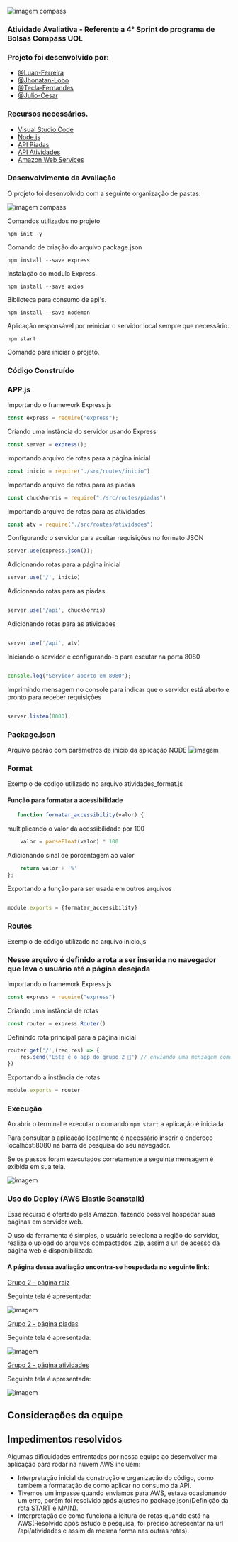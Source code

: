 ![imagem compass](https://vetores.org/d/compass-uol.svg)
### Atividade Avaliativa - Referente a 4° Sprint do programa de Bolsas Compass UOL 
 
### Projeto foi desenvolvido por: 

* [@Luan-Ferreira](https://github.com/fluanbrito)
* [@Jhonatan-Lobo](https://github.com/JhonatanLobo)
* [@Tecla-Fernandes](https://github.com/TeclaFernandes)
* [@Julio-Cesar](https://github.com/JC-Rodrigues)

### Recursos necessários.

 - [Visual Studio Code](https://code.visualstudio.com/)
 - [Node.js](https://nodejs.org/en/)
 - [API Piadas](https://api.chucknorris.io/jokes/random)
 - [API Atividades]( https://www.boredapi.com/api/activity)
 - [Amazon Web Services](https://aws.amazon.com/pt/)
### Desenvolvimento da Avaliação
O projeto foi desenvolvido com a seguinte organização de pastas: 

![imagem compass](https://i.imgur.com/knfl97M.jpeg)



Comandos utilizados no projeto
```
npm init -y 
```
Comando de criação do arquivo package.json
```
npm install --save express
```
Instalação do modulo Express.
```
npm install --save axios
```
Biblioteca para consumo de api's.
```
npm install --save nodemon
```
Aplicação responsável por reiniciar o servidor local sempre que necessário.
```
npm start
```
Comando para iniciar o projeto.

### Código Construído 
### APP.js
Importando o framework Express.js
```javascript
const express = require("express");
```
Criando uma instância do servidor usando Express
```javascript
const server = express(); 
```
importando arquivo de rotas para a página inicial
```javascript
const inicio = require("./src/routes/inicio") 
```

Importando arquivo de rotas para as piadas
```javascript
const chuckNorris = require("./src/routes/piadas") 
```
Importando arquivo de rotas para as atividades
```javascript
const atv = require("./src/routes/atividades") 
```
Configurando o servidor para aceitar requisições no formato JSON

```javascript 
server.use(express.json()); 
```

Adicionando rotas para a página inicial
```javascript
server.use('/', inicio)

```
Adicionando rotas para as piadas
``` javascript

server.use('/api', chuckNorris)

```

Adicionando rotas para as atividades
```javascript

server.use('/api', atv)
```

 
Iniciando o servidor e configurando-o para escutar na porta 8080
```javascript

console.log("Servidor aberto em 8080");
```

Imprimindo mensagem no console para indicar que o servidor está aberto e pronto para receber requisições
```javascript

server.listen(8080);
```

### Package.json
Arquivo padrão com parâmetros de inicio da aplicação NODE
![imagem](https://i.imgur.com/pNkxM1s.jpeg)

### Format 
Exemplo de codigo utilizado no arquivo atividades_format.js
#### Função para formatar a acessibilidade #
```javascript
   function formatar_accessibility(valor) { 
```

multiplicando o valor da acessibilidade por 100
```javascript
    valor = parseFloat(valor) * 100
```
Adicionando sinal de porcentagem ao valor 
```javascript
    return valor + '%' 
};
````
Exportando a função para ser usada em outros arquivos

```javascript

module.exports = {formatar_accessibility}
```

### Routes
Exemplo de código utilizado no arquivo inicio.js

### Nesse arquivo é definido a rota a ser inserida no navegador que leva o usuário até a página desejada ##
Importando o framework Express.js
```javascript
const express = require("express")
```
Criando uma instância de rotas
```javascript
const router = express.Router()
```
Definindo rota principal para a página inicial
```javascript
router.get('/',(req,res) => {  
    res.send("Este é o app do grupo 2 👾") // enviando uma mensagem como resposta para a requisição
})
```
Exportando a instância de rotas
```javascript
module.exports = router 
```


### Execução 


Ao abrir o terminal e executar o comando ```npm start``` a aplicação é iniciada

Para consultar a aplicação localmente é necessário inserir o endereço localhost:8080 na barra de pesquisa do seu navegador.

Se os passos foram executados corretamente a seguinte mensagem é exibida em sua tela.

![imagem](https://i.imgur.com/80CxiGF.jpeg)


### Uso do Deploy (AWS Elastic Beanstalk)
Esse recurso é ofertado pela Amazon, fazendo possível hospedar suas páginas em servidor web.

O uso da ferramenta é simples, o usuário seleciona a região do servidor, realiza o upload do arquivos compactados .zip, assim a url de acesso da página web é disponibilizada.

####  A página dessa avaliação encontra-se hospedada no seguinte link:

[Grupo 2 - página raiz ](http://equipe2segunda-env.eba-gzyfnmiu.us-east-1.elasticbeanstalk.com/)
 
Seguinte tela é apresentada: 

![imagem](https://i.imgur.com/r7ugDKy.jpeg)

[Grupo 2 - página piadas ](http://equipe2segunda-env.eba-gzyfnmiu.us-east-1.elasticbeanstalk.com/api/piadas/)

Seguinte tela é apresentada: 

![imagem](https://i.imgur.com/GCxCHEn.jpeg)

[Grupo 2 - página atividades ](http://equipe2segunda-env.eba-gzyfnmiu.us-east-1.elasticbeanstalk.com/api/atividades)  

Seguinte tela é apresentada: 

![imagem](https://i.imgur.com/i6zByl0.jpeg)


## Considerações da equipe
## Impedimentos resolvidos

Algumas dificuldades enfrentadas por nossa equipe ao desenvolver ma aplicação para rodar na nuvem AWS incluem:

- Interpretação inicial da construção e organização do código, como também a formatação de como aplicar no consumo da API.
- Tivemos um impasse quando enviamos para AWS, estava ocasionando um erro, porém foi resolvido após ajustes no package.json(Definição da rota START e MAIN).
- Interpretação de como funciona a leitura de rotas quando está na AWS(Resolvido após estudo e pesquisa, foi preciso acrescentar na url /api/atividades e assim da mesma forma nas outras rotas).




